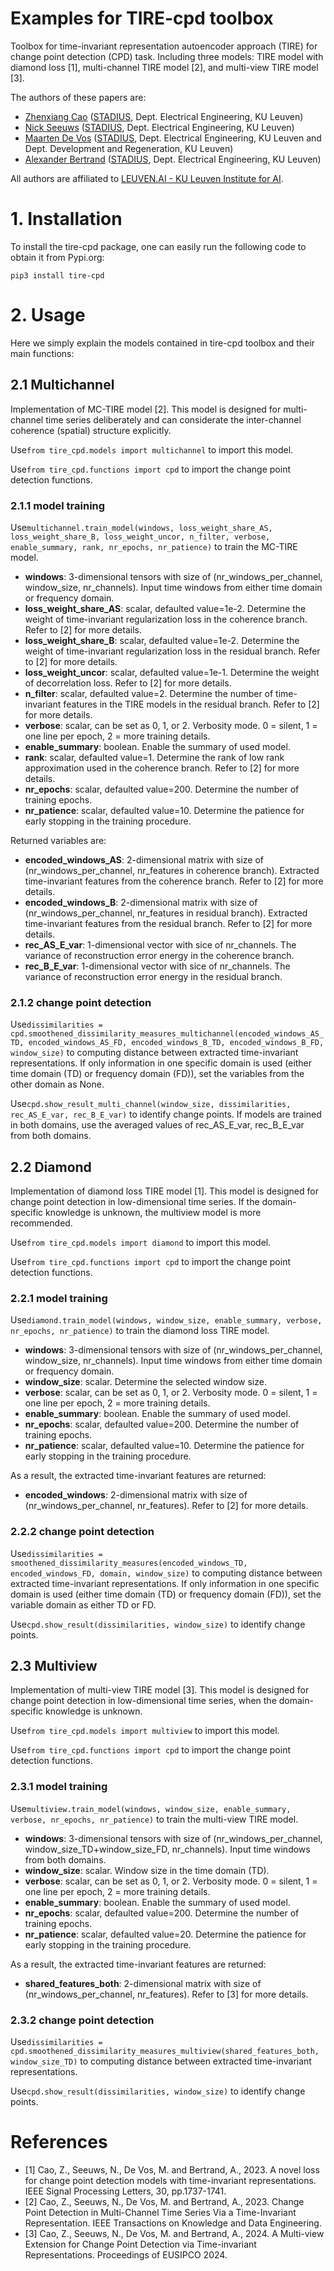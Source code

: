 Examples for TIRE-cpd toolbox 
===============================

Toolbox for time-invariant representation autoencoder approach (TIRE) for change point detection (CPD) task. Including three models: TIRE model with diamond loss [1], multi-channel TIRE model [2], and multi-view TIRE model [3].

The authors of these papers are:

- [Zhenxiang Cao](https://www.esat.kuleuven.be/stadius/person.php?id=2380) ([STADIUS](https://www.esat.kuleuven.be/stadius/), Dept. Electrical Engineering, KU Leuven)
- [Nick Seeuws](https://www.esat.kuleuven.be/stadius/person.php?id=2318) ([STADIUS](https://www.esat.kuleuven.be/stadius/), Dept. Electrical Engineering, KU Leuven)
- [Maarten De Vos](https://www.esat.kuleuven.be/stadius/person.php?id=203) ([STADIUS](https://www.esat.kuleuven.be/stadius/), Dept. Electrical Engineering, KU Leuven and Dept. Development and Regeneration, KU Leuven)
- [Alexander Bertrand](https://www.esat.kuleuven.be/stadius/person.php?id=331) ([STADIUS](https://www.esat.kuleuven.be/stadius/), Dept. Electrical Engineering, KU Leuven)

All authors are affiliated to [LEUVEN.AI - KU Leuven Institute for AI](https://ai.kuleuven.be). 

# 1. Installation
To install the tire-cpd package, one can easily run the following code to obtain it from Pypi.org:
```
pip3 install tire-cpd
```

# 2. Usage
Here we simply explain the models contained in tire-cpd toolbox and their main functions:

## 2.1 Multichannel
Implementation of MC-TIRE model [2]. This model is designed for multi-channel time series deliberately and can considerate the inter-channel coherence (spatial) structure explicitly. 

Use``` from tire_cpd.models import multichannel ``` to import this model.

Use``` from tire_cpd.functions import cpd ``` to import the change point detection functions.

### 2.1.1 model training
Use``` multichannel.train_model(windows, loss_weight_share_AS, loss_weight_share_B, loss_weight_uncor, n_filter, verbose, enable_summary, rank, nr_epochs, nr_patience) ``` to train the MC-TIRE model.

- **windows**: 3-dimensional tensors with size of (nr_windows_per_channel, window_size, nr_channels). Input time windows from either time domain or frequency domain.
- **loss_weight_share_AS**: scalar, defaulted value=1e-2. Determine the weight of time-invariant regularization loss in the coherence branch. Refer to [2] for more details.
- **loss_weight_share_B**: scalar, defaulted value=1e-2. Determine the weight of time-invariant regularization loss in the residual branch. Refer to [2] for more details.
- **loss_weight_uncor**: scalar, defaulted value=1e-1. Determine the weight of decorrelation loss. Refer to [2] for more details.
- **n_filter**: scalar, defaulted value=2. Determine the number of time-invariant features in the TIRE models in the residual branch. Refer to [2] for more details.
- **verbose**: scalar, can be set as 0, 1, or 2. Verbosity mode. 0 = silent, 1 = one line per epoch, 2 = more training details.
- **enable_summary**: boolean. Enable the summary of used model.
- **rank**: scalar, defaulted value=1. Determine the rank of low rank approximation used in the coherence branch. Refer to [2] for more details.
- **nr_epochs**: scalar, defaulted value=200. Determine the number of training epochs.
- **nr_patience**: scalar, defaulted value=10. Determine the patience for early stopping in the training procedure.

Returned variables are:

- **encoded_windows_AS**: 2-dimensional matrix with size of (nr_windows_per_channel, nr_features in coherence branch). Extracted time-invariant features from the coherence branch. Refer to [2] for more details.
- **encoded_windows_B**: 2-dimensional matrix with size of (nr_windows_per_channel, nr_features in residual branch). Extracted time-invariant features from the residual branch. Refer to [2] for more details.
- **rec_AS_E_var**: 1-dimensional vector with sice of nr_channels. The variance of reconstruction error energy in the coherence branch. 
- **rec_B_E_var**: 1-dimensional vector with sice of nr_channels. The variance of reconstruction error energy in the residual branch. 

### 2.1.2 change point detection
Use``` dissimilarities = cpd.smoothened_dissimilarity_measures_multichannel(encoded_windows_AS_TD, encoded_windows_AS_FD, encoded_windows_B_TD, encoded_windows_B_FD, window_size) ``` to computing distance between extracted time-invariant representations. If only information in one specific domain is used (either time domain (TD) or frequency domain (FD)), set the variables from the other domain as None.

Use``` cpd.show_result_multi_channel(window_size, dissimilarities, rec_AS_E_var, rec_B_E_var) ``` to identify change points. If models are trained in both domains, use the averaged values of rec_AS_E_var, rec_B_E_var from both domains.

## 2.2 Diamond
Implementation of diamond loss TIRE model [1]. This model is designed for change point detection in low-dimensional time series. If the domain-specific knowledge is unknown, the multiview model is more recommended. 

Use``` from tire_cpd.models import diamond ``` to import this model.

Use``` from tire_cpd.functions import cpd ``` to import the change point detection functions.

### 2.2.1 model training
Use``` diamond.train_model(windows, window_size, enable_summary, verbose, nr_epochs, nr_patience) ``` to train the diamond loss TIRE model.
- **windows**: 3-dimensional tensors with size of (nr_windows_per_channel, window_size, nr_channels). Input time windows from either time domain or frequency domain.
- **window_size**: scalar. Determine the selected window size.
- **verbose**: scalar, can be set as 0, 1, or 2. Verbosity mode. 0 = silent, 1 = one line per epoch, 2 = more training details.
- **enable_summary**: boolean. Enable the summary of used model.
- **nr_epochs**: scalar, defaulted value=200. Determine the number of training epochs.
- **nr_patience**: scalar, defaulted value=10. Determine the patience for early stopping in the training procedure.

As a result, the extracted time-invariant features are returned:

- **encoded_windows**: 2-dimensional matrix with size of (nr_windows_per_channel, nr_features). Refer to [2] for more details.

### 2.2.2 change point detection
Use``` dissimilarities = smoothened_dissimilarity_measures(encoded_windows_TD, encoded_windows_FD, domain, window_size) ``` to computing distance between extracted time-invariant representations. If only information in one specific domain is used (either time domain (TD) or frequency domain (FD)), set the variable domain as either TD or FD.

Use``` cpd.show_result(dissimilarities, window_size) ``` to identify change points. 

## 2.3 Multiview
Implementation of multi-view TIRE model [3]. This model is designed for change point detection in low-dimensional time series, when the domain-specific knowledge is unknown.

Use``` from tire_cpd.models import multiview ``` to import this model.

Use``` from tire_cpd.functions import cpd ``` to import the change point detection functions.

### 2.3.1 model training
Use``` multiview.train_model(windows, window_size, enable_summary, verbose, nr_epochs, nr_patience) ``` to train the multi-view TIRE model.
- **windows**: 3-dimensional tensors with size of (nr_windows_per_channel, window_size_TD+window_size_FD, nr_channels). Input time windows from both domains.
- **window_size**: scalar. Window size in the time domain (TD).
- **verbose**: scalar, can be set as 0, 1, or 2. Verbosity mode. 0 = silent, 1 = one line per epoch, 2 = more training details.
- **enable_summary**: boolean. Enable the summary of used model.
- **nr_epochs**: scalar, defaulted value=200. Determine the number of training epochs.
- **nr_patience**: scalar, defaulted value=20. Determine the patience for early stopping in the training procedure.

As a result, the extracted time-invariant features are returned:

- **shared_features_both**: 2-dimensional matrix with size of (nr_windows_per_channel, nr_features). Refer to [3] for more details.

### 2.3.2 change point detection
Use``` dissimilarities = cpd.smoothened_dissimilarity_measures_multiview(shared_features_both, window_size_TD) ``` to computing distance between extracted time-invariant representations.

Use``` cpd.show_result(dissimilarities, window_size) ``` to identify change points. 


# References
- [1] Cao, Z., Seeuws, N., De Vos, M. and Bertrand, A., 2023. A novel loss for change point detection models with time-invariant representations. IEEE Signal Processing Letters, 30, pp.1737-1741.
- [2] Cao, Z., Seeuws, N., De Vos, M. and Bertrand, A., 2023. Change Point Detection in Multi-Channel Time Series Via a Time-Invariant Representation. IEEE Transactions on Knowledge and Data Engineering.
- [3] Cao, Z., Seeuws, N., De Vos, M. and Bertrand, A., 2024. A Multi-view Extension for Change Point Detection via Time-invariant Representations. Proceedings of EUSIPCO 2024.
